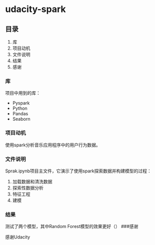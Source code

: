 # udacity-spark

## 目录
  
1. 库
2. 项目动机
3. 文件说明
4. 结果
5. 感谢

### 库

项目中用到的库：
+ Pyspark
+ Python
+ Pandas
+ Seaborn

### 项目动机
   
   使用spark分析音乐应用程序中的用户行为数据。

### 文件说明
   
   Sprak.ipynb项目主文件，它演示了使用spark探索数据并构建模型的过程：
   1. 加载数据和清洗数据
   2. 探索性数据分析
   3. 特征工程
   4. 建模
   
### 结果             
   
   测试了两个模型，其中Random Forest模型的效果更好（）
###感谢
   
   感谢Udacity
